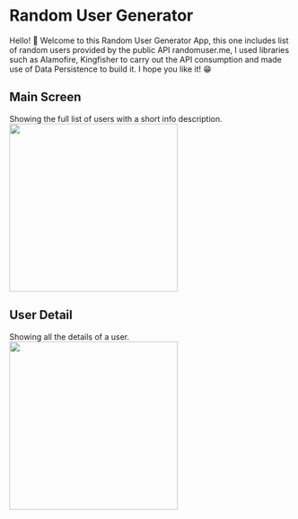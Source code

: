# Random User Generator
 
Hello! 👋 Welcome to this Random User Generator App, this one includes list of random users provided by the public API randomuser.me, I used libraries such as Alamofire, Kingfisher to carry out the API consumption and made use of Data Persistence to build it. I hope you like it! 😁

## Main Screen
Showing the full list of users with a short info description.
<img src="https://github.com/favicon.ico](https://user-images.githubusercontent.com/65491306/189252829-0744fb94-b224-43d8-8015-3af4409dc608.png)" height="300">
## User Detail
Showing all the details of a user.
<img src="https://user-images.githubusercontent.com/65491306/189252838-81490f3d-bb25-48a6-80b1-1935acba425d.png" height="300">
